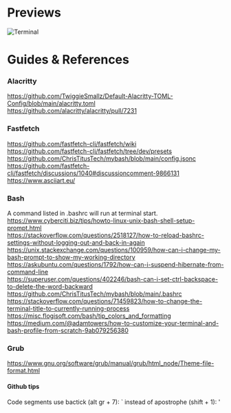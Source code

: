 # Previews

![Terminal](https://github.com/user-attachments/assets/b1aee0cb-02e9-4115-a4c5-9ba48f5b9573)

# Guides & References

### Alacritty <br />
https://github.com/TwiggieSmallz/Default-Alacritty-TOML-Config/blob/main/alacritty.toml <br />
https://github.com/alacritty/alacritty/pull/7231 <br />

### Fastfetch <br />
https://github.com/fastfetch-cli/fastfetch/wiki <br />
https://github.com/fastfetch-cli/fastfetch/tree/dev/presets <br />
https://github.com/ChrisTitusTech/mybash/blob/main/config.jsonc <br />
https://github.com/fastfetch-cli/fastfetch/discussions/1040#discussioncomment-9866131 <br />
https://www.asciiart.eu/ <br />

### Bash <br />
A command listed in .bashrc will run at terminal start. <br />
https://www.cyberciti.biz/tips/howto-linux-unix-bash-shell-setup-prompt.html <br />
https://stackoverflow.com/questions/2518127/how-to-reload-bashrc-settings-without-logging-out-and-back-in-again <br />
https://unix.stackexchange.com/questions/100959/how-can-i-change-my-bash-prompt-to-show-my-working-directory <br />
https://askubuntu.com/questions/1792/how-can-i-suspend-hibernate-from-command-line <br />
https://superuser.com/questions/402246/bash-can-i-set-ctrl-backspace-to-delete-the-word-backward <br />
https://github.com/ChrisTitusTech/mybash/blob/main/.bashrc <br />
https://stackoverflow.com/questions/71459823/how-to-change-the-terminal-title-to-currently-running-process <br />
https://misc.flogisoft.com/bash/tip_colors_and_formatting <br />
https://medium.com/@adamtowers/how-to-customize-your-terminal-and-bash-profile-from-scratch-9ab079256380 <br />


### Grub <br />
https://www.gnu.org/software/grub/manual/grub/html_node/Theme-file-format.html

#### Github tips<br />
Code segments use bactick (alt gr + 7): ` instead of apostrophe (shift + 1): ' <br />
